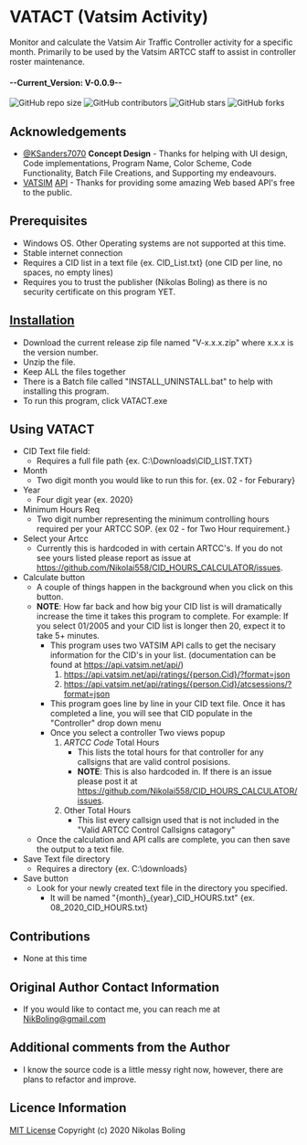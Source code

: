 # VATACT (Vatsim Activity)
Monitor and calculate the Vatsim Air Traffic Controller activity for a specific month. Primarily to be used by the Vatsim ARTCC staff to assist in controller roster maintenance.

#### --Current_Version: V-0.0.9--

![GitHub repo size](https://img.shields.io/github/repo-size/Nikolai558/VATACT)
![GitHub contributors](https://img.shields.io/github/contributors/Nikolai558/VATACT)
![GitHub stars](https://img.shields.io/github/stars/Nikolai558/VATACT?style=social)
![GitHub forks](https://img.shields.io/github/forks/Nikolai558/VATACT?style=social)

## Acknowledgements
   * [@KSanders7070](https://github.com/KSanders7070) **Concept Design** - Thanks for helping with UI design, Code implementations, Program Name, Color Scheme, Code Functionality, Batch File Creations, and Supporting my endeavours. 
   * [VATSIM](https://www.vatsim.net/) [API](https://api.vatsim.net/api/) - Thanks for providing some amazing Web based API's free to the public.  

## Prerequisites
   * Windows OS. Other Operating systems are not supported at this time.
   * Stable internet connection
   * Requires a CID list in a text file {ex. CID_List.txt} (one CID per line, no spaces, no empty lines)
   * Requires you to trust the publisher (Nikolas Boling) as there is no security certificate on this program YET.

## [Installation](https://github.com/Nikolai558/VATACT/releases)
   * Download the current release zip file named "V-x.x.x.zip" where x.x.x is the version number. 
   * Unzip the file.
   * Keep ALL the files together
   * There is a Batch file called "INSTALL_UNINSTALL.bat" to help with installing this program.
   * To run this program, click VATACT.exe

## Using VATACT
   * CID Text file field:
      * Requires a full file path {ex. C:\Downloads\CID_LIST.TXT}
   * Month 
      * Two digit month you would like to run this for. {ex. 02 - for Feburary}
   * Year
      * Four digit year {ex. 2020}
   * Minimum Hours Req
      * Two digit number representing the minimum controlling hours required per your ARTCC SOP. {ex 02 - for Two Hour requirement.}
   * Select your Artcc
      * Currently this is hardcoded in with certain ARTCC's. If you do not see yours listed please report as issue at https://github.com/Nikolai558/CID_HOURS_CALCULATOR/issues.
   * Calculate button
      * A couple of things happen in the background when you click on this button.
      * **NOTE**: How far back and how big your CID list is will dramatically increase the time it takes this program to complete. For example: If you select 01/2005 and your CID list is longer then 20, expect it to take 5+ minutes.
         * This program uses two VATSIM API calls to get the necisary information for the CID's in your list. (documentation can be found at https://api.vatsim.net/api/)
            1. https://api.vatsim.net/api/ratings/{person.Cid}/?format=json 
            2. https://api.vatsim.net/api/ratings/{person.Cid}/atcsessions/?format=json
         * This program goes line by line in your CID text file. Once it has completed a line, you will see that CID populate in the "Controller" drop down menu
         * Once you select a controller Two views popup
            1. _ARTCC Code_ Total Hours
               * This lists the total hours for that controller for any callsigns that are valid control posisions.
               * **NOTE**: This is also hardcoded in. If there is an issue please post it at https://github.com/Nikolai558/CID_HOURS_CALCULATOR/issues.
            2. Other Total Hours
               * This list every callsign used that is not included in the "Valid ARTCC Control Callsigns catagory"
      * Once the calculation and API calls are complete, you can then save the output to a text file.
   * Save Text file directory
      * Requires a directory {ex. C:\downloads\}
   * Save button
      * Look for your newly created text file in the directory you specified.
         * It will be named "{month}_{year}_CID_HOURS.txt" {ex. 08_2020_CID_HOURS.txt}

## Contributions
   * None at this time

## Original Author Contact Information
   * If you would like to contact me, you can reach me at NikBoling@gmail.com

## Additional comments from the Author
   * I know the source code is a little messy right now, however, there are plans to refactor and improve.

## Licence Information
[MIT License](https://github.com/Nikolai558/VATACT/blob/master/LICENSE) Copyright (c) 2020 Nikolas Boling
